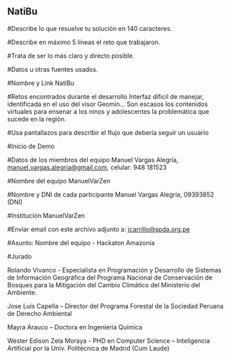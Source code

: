 ## NatiBu

#Describe lo que resuelve tu solución en 140 caracteres.

#Describe en máximo 5 líneas el reto que trabajaron.

#Trata de ser lo más claro y directo posible.

#Datos u otras fuentes usados.


#Nombre y Link
NatiBu 

#Retos encontrados durante el desarrollo
Interfaz dificil de manejar, identificada en el uso del visor Geomin... 
Son escasos los contenidos virtuales para ensenar a los ninos y adolescentes la problemática que sucede en la región. 

#Usa pantallazos para describir el flujo que debería seguir un usuario

#Inicio de Demo

#Datos de los miembros del equipo
Manuel Vargas Alegría, manuel.vargas.alegria@gmail.com, celular: 948 181523

#Nombre del equipo
ManuelVarZen 

#Nombre y DNI de cada participante
Manuel Vargas Alegría, 09393852 (DNI)

#Institución
ManuelVarZen 

#Enviar email con este archivo adjunto a:
jcarrillo@spda.org.pe

#Asunto: Nombre del equipo - Hackaton Amazonía

#Jurado 

Rolando Vivanco - Especialista en Programación y Desarrollo de Sistemas de Información Geográfica del Programa Nacional de Conservación de Bosques para la Mitigación del Cambio Climático del Ministerio del Ambiente. 

Jose Luis Capella – Director del Programa Forestal de la Sociedad Peruana de Derecho Ambiental

Mayra Arauco – Doctora en Ingeniería Química

Wester Edison Zela Moraya - PHD en Computer Science – Inteligencia Artificial por la Univ. Politécnica de Madrid (Cum Laude)
